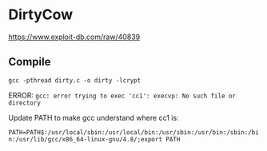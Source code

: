 # DirtyCow

https://www.exploit-db.com/raw/40839

## Compile
`gcc -pthread dirty.c -o dirty -lcrypt`


ERROR: `gcc: error trying to exec 'cc1': execvp: No such file or directory`

Update PATH to make gcc understand where cc1 is:

`PATH=PATH$:/usr/local/sbin:/usr/local/bin:/usr/sbin:/usr/bin:/sbin:/bin:/usr/lib/gcc/x86_64-linux-gnu/4.8/;export PATH`
